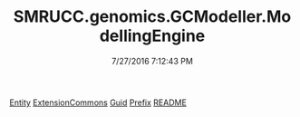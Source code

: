 ﻿---
title: SMRUCC.genomics.GCModeller.ModellingEngine
date: 7/27/2016 7:12:43 PM
---

[Entity](T-SMRUCC.genomics.GCModeller.ModellingEngine.Entity.html)
[ExtensionCommons](T-SMRUCC.genomics.GCModeller.ModellingEngine.ExtensionCommons.html)
[Guid](T-SMRUCC.genomics.GCModeller.ModellingEngine.Guid.html)
[Prefix](T-SMRUCC.genomics.GCModeller.ModellingEngine.Prefix.html)
[README](T-SMRUCC.genomics.GCModeller.ModellingEngine.README.html)
